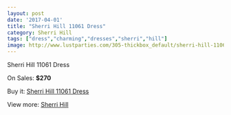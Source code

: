 ```yaml
---
layout: post
date: '2017-04-01'
title: "Sherri Hill 11061 Dress"
category: Sherri Hill
tags: ["dress","charming","dresses","sherri","hill"]
image: http://www.lustparties.com/305-thickbox_default/sherri-hill-11061-dress.jpg
---
```

Sherri Hill 11061 Dress

On Sales: **$270**
<a href="https://www.lustparties.com/en/sherri-hill/111-sherri-hill-11061-dress.html"><amp-img layout="responsive" width="600" height="600" src="//www.lustparties.com/305-thickbox_default/sherri-hill-11061-dress.jpg" alt="Sherri Hill 11061 Dress 0" /></a>
<a href="https://www.lustparties.com/en/sherri-hill/111-sherri-hill-11061-dress.html"><amp-img layout="responsive" width="600" height="600" src="//www.lustparties.com/306-thickbox_default/sherri-hill-11061-dress.jpg" alt="Sherri Hill 11061 Dress 1" /></a>

Buy it: [Sherri Hill 11061 Dress](https://www.lustparties.com/en/sherri-hill/111-sherri-hill-11061-dress.html "Sherri Hill 11061 Dress")

View more: [Sherri Hill](https://www.lustparties.com/en/2-sherri-hill "Sherri Hill")